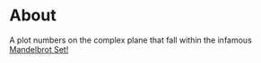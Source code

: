 # About
A plot numbers on the complex plane that fall within the infamous [Mandelbrot Set!](https://en.wikipedia.org/wiki/Mandelbrot_set) 

